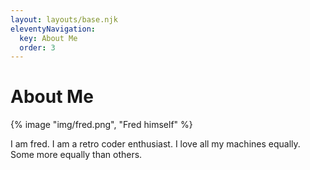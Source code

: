 ```yaml
---
layout: layouts/base.njk
eleventyNavigation:
  key: About Me
  order: 3
---
```

# About Me

{% image "img/fred.png", "Fred himself" %}

I am fred. I am a retro coder enthusiast. I love all my machines equally. Some more equally than others.

<!-- See here for my projects -->